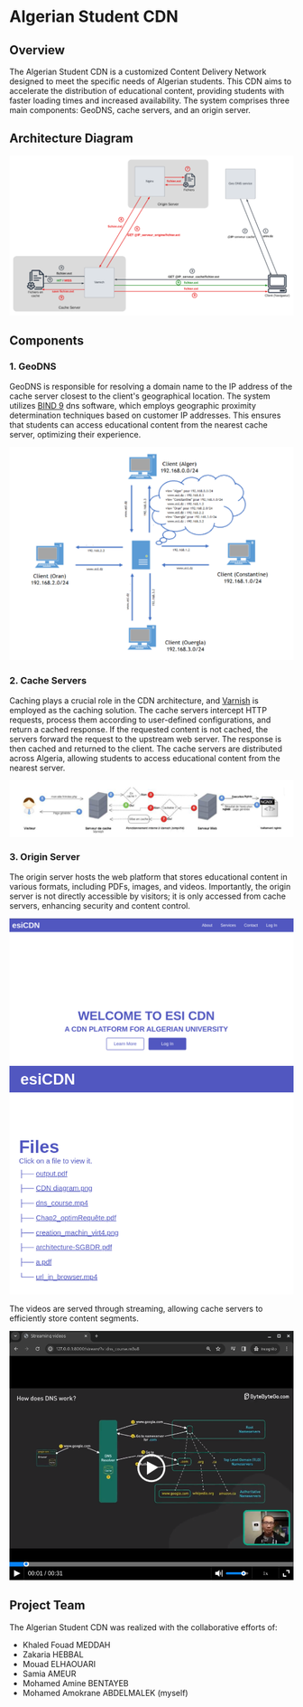 
# Algerian Student CDN

## Overview
The Algerian Student CDN is a customized Content Delivery Network designed to meet the specific needs of Algerian students. This CDN aims to accelerate the distribution of educational content, providing students with faster loading times and increased availability. The system comprises three main components: GeoDNS, cache servers, and an origin server.

## Architecture Diagram

![Architecture Diagram](pictures/architecture.png)

## Components

### 1. GeoDNS
GeoDNS is responsible for resolving a domain name to the IP address of the cache server closest to the client's geographical location. The system utilizes [BIND 9](https://github.com/isc-projects/bind9) dns software, which employs geographic proximity determination techniques based on customer IP addresses. This ensures that students can access educational content from the nearest cache server, optimizing their experience.

![dns ](pictures/dns.png)

### 2. Cache Servers
Caching plays a crucial role in the CDN architecture, and [Varnish](https://www.varnish-software.com/) is employed as the caching solution. The cache servers intercept HTTP requests, process them according to user-defined configurations, and return a cached response. If the requested content is not cached, the servers forward the request to the upstream web server. The response is then cached and returned to the client. The cache servers are distributed across Algeria, allowing students to access educational content from the nearest server.

![cache](pictures/cache.png)

### 3. Origin Server
The origin server hosts the web platform that stores educational content in various formats, including PDFs, images, and videos.  Importantly, the origin server is not directly accessible by visitors; it is only accessed from cache servers, enhancing security and content control.

![origin](pictures/origin1.png)
![origin](pictures/origin2.png)

The videos are served through streaming, allowing cache servers to efficiently store content segments.

![origin](pictures/origin3.png)

## Project Team
The Algerian Student CDN was realized with the collaborative efforts of:

- Khaled Fouad MEDDAH
- Zakaria HEBBAL
- Mouad ELHAOUARI
- Samia AMEUR
- Mohamed Amine BENTAYEB
- Mohamed Amokrane ABDELMALEK (myself)